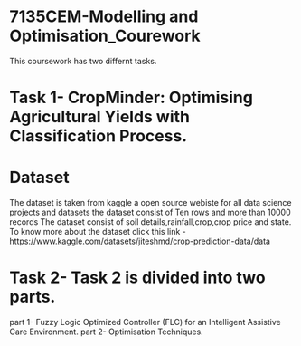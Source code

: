 # 7135CEM-Modelling and Optimisation_Courework
This coursework has two differnt tasks.

# Task 1- CropMinder: Optimising Agricultural Yields with Classification Process.
# Dataset
The dataset is taken from kaggle a open source webiste for all data science projects and datasets
the dataset consist of Ten rows and more than 10000 records
The dataset consist of soil details,rainfall,crop,crop price and state.
To know more about the dataset click this link -https://www.kaggle.com/datasets/jiteshmd/crop-prediction-data/data

# Task 2- Task 2 is divided into two parts.
part 1- Fuzzy Logic Optimized Controller (FLC) for an Intelligent Assistive Care Environment.
part 2- Optimisation Techniques.

